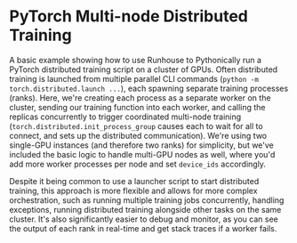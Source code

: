 # PyTorch Multi-node Distributed Training

A basic example showing how to use Runhouse to Pythonically run a PyTorch distributed training script on a
cluster of GPUs. Often distributed training is launched from multiple parallel CLI commands
(`python -m torch.distributed.launch ...`), each spawning separate training processes (ranks).
Here, we're creating each process as a separate worker on the cluster, sending our training function
into each worker, and calling the replicas concurrently to trigger coordinated multi-node training
(`torch.distributed.init_process_group` causes each to wait for all to connect, and sets up the distributed
communication). We're using two single-GPU instances (and therefore two ranks) for simplicity, but we've included
the basic logic to handle multi-GPU nodes as well, where you'd add more worker processes per node and set `device_ids`
accordingly.

Despite it being common to use a launcher script to start distributed training, this approach is more flexible and
allows for more complex orchestration, such as running multiple training jobs concurrently, handling exceptions,
running distributed training alongside other tasks on the same cluster. It's also significantly easier to debug
and monitor, as you can see the output of each rank in real-time and get stack traces if a worker fails.
